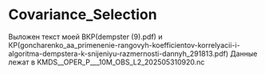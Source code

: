 # Covariance_Selection
Выложен текст моей ВКР(dempster (9).pdf) и КР(goncharenko_aa_primenenie-rangovyh-koefficientov-korrelyacii-i-algoritma-dempstera-k-snijeniyu-razmernosti-dannyh_291813.pdf)
Данные лежат в KMDS__OPER_P___10M_OBS_L2_202505310920.nc

